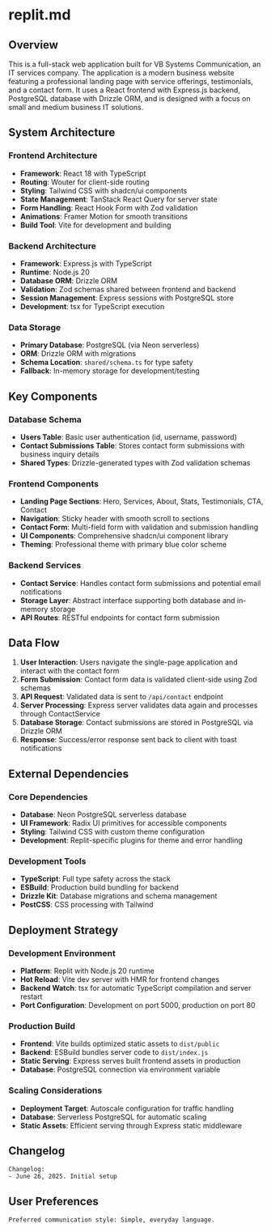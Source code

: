 # replit.md

## Overview

This is a full-stack web application built for VB Systems Communication, an IT services company. The application is a modern business website featuring a professional landing page with service offerings, testimonials, and a contact form. It uses a React frontend with Express.js backend, PostgreSQL database with Drizzle ORM, and is designed with a focus on small and medium business IT solutions.

## System Architecture

### Frontend Architecture
- **Framework**: React 18 with TypeScript
- **Routing**: Wouter for client-side routing
- **Styling**: Tailwind CSS with shadcn/ui components
- **State Management**: TanStack React Query for server state
- **Form Handling**: React Hook Form with Zod validation
- **Animations**: Framer Motion for smooth transitions
- **Build Tool**: Vite for development and building

### Backend Architecture
- **Framework**: Express.js with TypeScript
- **Runtime**: Node.js 20
- **Database ORM**: Drizzle ORM
- **Validation**: Zod schemas shared between frontend and backend
- **Session Management**: Express sessions with PostgreSQL store
- **Development**: tsx for TypeScript execution

### Data Storage
- **Primary Database**: PostgreSQL (via Neon serverless)
- **ORM**: Drizzle ORM with migrations
- **Schema Location**: `shared/schema.ts` for type safety
- **Fallback**: In-memory storage for development/testing

## Key Components

### Database Schema
- **Users Table**: Basic user authentication (id, username, password)
- **Contact Submissions Table**: Stores contact form submissions with business inquiry details
- **Shared Types**: Drizzle-generated types with Zod validation schemas

### Frontend Components
- **Landing Page Sections**: Hero, Services, About, Stats, Testimonials, CTA, Contact
- **Navigation**: Sticky header with smooth scroll to sections
- **Contact Form**: Multi-field form with validation and submission handling
- **UI Components**: Comprehensive shadcn/ui component library
- **Theming**: Professional theme with primary blue color scheme

### Backend Services
- **Contact Service**: Handles contact form submissions and potential email notifications
- **Storage Layer**: Abstract interface supporting both database and in-memory storage
- **API Routes**: RESTful endpoints for contact form submission

## Data Flow

1. **User Interaction**: Users navigate the single-page application and interact with the contact form
2. **Form Submission**: Contact form data is validated client-side using Zod schemas
3. **API Request**: Validated data is sent to `/api/contact` endpoint
4. **Server Processing**: Express server validates data again and processes through ContactService
5. **Database Storage**: Contact submissions are stored in PostgreSQL via Drizzle ORM
6. **Response**: Success/error response sent back to client with toast notifications

## External Dependencies

### Core Dependencies
- **Database**: Neon PostgreSQL serverless database
- **UI Framework**: Radix UI primitives for accessible components
- **Styling**: Tailwind CSS with custom theme configuration
- **Development**: Replit-specific plugins for theme and error handling

### Development Tools
- **TypeScript**: Full type safety across the stack
- **ESBuild**: Production build bundling for backend
- **Drizzle Kit**: Database migrations and schema management
- **PostCSS**: CSS processing with Tailwind

## Deployment Strategy

### Development Environment
- **Platform**: Replit with Node.js 20 runtime
- **Hot Reload**: Vite dev server with HMR for frontend changes
- **Backend Watch**: tsx for automatic TypeScript compilation and server restart
- **Port Configuration**: Development on port 5000, production on port 80

### Production Build
- **Frontend**: Vite builds optimized static assets to `dist/public`
- **Backend**: ESBuild bundles server code to `dist/index.js`
- **Static Serving**: Express serves built frontend assets in production
- **Database**: PostgreSQL connection via environment variable

### Scaling Considerations
- **Deployment Target**: Autoscale configuration for traffic handling
- **Database**: Serverless PostgreSQL for automatic scaling
- **Static Assets**: Efficient serving through Express static middleware

## Changelog

```
Changelog:
- June 26, 2025. Initial setup
```

## User Preferences

```
Preferred communication style: Simple, everyday language.
```